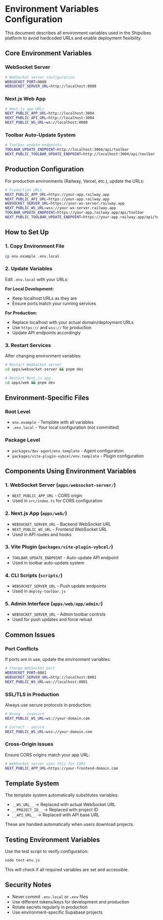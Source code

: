 # Environment Variables Configuration

This document describes all environment variables used in the Shipvibes platform to avoid hardcoded URLs and enable deployment flexibility.

## Core Environment Variables

### WebSocket Server

```bash
# WebSocket server configuration
WEBSOCKET_PORT=8080
WEBSOCKET_SERVER_URL=http://localhost:8080
```

### Next.js Web App

```bash
# Next.js app URLs
NEXT_PUBLIC_APP_URL=http://localhost:3004
NEXT_PUBLIC_API_URL=http://localhost:3004
NEXT_PUBLIC_WS_URL=ws://localhost:8080
```

### Toolbar Auto-Update System

```bash
# Toolbar update endpoints
TOOLBAR_UPDATE_ENDPOINT=http://localhost:3004/api/toolbar
NEXT_PUBLIC_TOOLBAR_UPDATE_ENDPOINT=http://localhost:3004/api/toolbar
```

## Production Configuration

For production environments (Railway, Vercel, etc.), update the URLs:

```bash
# Production URLs
NEXT_PUBLIC_APP_URL=https://your-app.railway.app
NEXT_PUBLIC_API_URL=https://your-app.railway.app
WEBSOCKET_SERVER_URL=https://your-ws-server.railway.app
NEXT_PUBLIC_WS_URL=wss://your-ws-server.railway.app
TOOLBAR_UPDATE_ENDPOINT=https://your-app.railway.app/api/toolbar
NEXT_PUBLIC_TOOLBAR_UPDATE_ENDPOINT=https://your-app.railway.app/api/toolbar
```

## How to Set Up

### 1. Copy Environment File

```bash
cp env.example .env.local
```

### 2. Update Variables

Edit `.env.local` with your URLs:

**For Local Development:**

- Keep localhost URLs as they are
- Ensure ports match your running services

**For Production:**

- Replace localhost with your actual domain/deployment URLs
- Use `https://` and `wss://` for production
- Update API endpoints accordingly

### 3. Restart Services

After changing environment variables:

```bash
# Restart WebSocket server
cd apps/websocket-server && pnpm dev

# Restart Next.js app
cd apps/web && pnpm dev
```

## Environment-Specific Files

### Root Level

- `env.example` - Template with all variables
- `.env.local` - Your local configuration (not committed)

### Package Level

- `packages/dev-agent/env.template` - Agent configuration
- `packages/vite-plugin-vybcel/env.template` - Plugin configuration

## Components Using Environment Variables

### 1. WebSocket Server (`apps/websocket-server/`)

- `NEXT_PUBLIC_APP_URL` - CORS origin
- Used in `src/index.ts` for CORS configuration

### 2. Next.js App (`apps/web/`)

- `WEBSOCKET_SERVER_URL` - Backend WebSocket URL
- `NEXT_PUBLIC_WS_URL` - Frontend WebSocket URL
- Used in API routes and hooks

### 3. Vite Plugin (`packages/vite-plugin-vybcel/`)

- `TOOLBAR_UPDATE_ENDPOINT` - Auto-update API endpoint
- Used in toolbar auto-update system

### 4. CLI Scripts (`scripts/`)

- `WEBSOCKET_SERVER_URL` - Push update endpoints
- Used in `deploy-toolbar.js`

### 5. Admin Interface (`apps/web/app/admin/`)

- `WEBSOCKET_SERVER_URL` - Admin toolbar controls
- Used for push updates and force reload

## Common Issues

### Port Conflicts

If ports are in use, update the environment variables:

```bash
# Change WebSocket port
WEBSOCKET_PORT=8081
WEBSOCKET_SERVER_URL=http://localhost:8081
NEXT_PUBLIC_WS_URL=ws://localhost:8081
```

### SSL/TLS in Production

Always use secure protocols in production:

```bash
# Wrong - insecure
NEXT_PUBLIC_WS_URL=ws://your-domain.com

# Correct - secure
NEXT_PUBLIC_WS_URL=wss://your-domain.com
```

### Cross-Origin Issues

Ensure CORS origins match your app URL:

```bash
# WebSocket server uses this for CORS
NEXT_PUBLIC_APP_URL=https://your-frontend-domain.com
```

## Template System

The template system automatically substitutes variables:

- `__WS_URL__` → Replaced with actual WebSocket URL
- `__PROJECT_ID__` → Replaced with project ID
- `__API_URL__` → Replaced with API base URL

These are handled automatically when users download projects.

## Testing Environment Variables

Use the test script to verify configuration:

```bash
node test-env.js
```

This will check if all required variables are set and accessible.

## Security Notes

- Never commit `.env.local` or `.env` files
- Use different tokens/keys for development and production
- Rotate secrets regularly in production
- Use environment-specific Supabase projects
